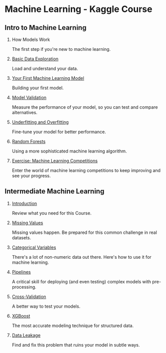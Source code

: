 # Machine Learning - Kaggle Course

## Intro to Machine Learning

1. How Models Work

   The first step if you're new to machine learning.

2. [Basic Data Exploration](https://github.com/SantiagoCuello97/Machine-Learning-Kaggle-Course/blob/main/Intro%20to%20Machine%20Learning/02-explore-your-data.ipynb)

   Load and understand your data.

3. [Your First Machine Learning Model](https://github.com/SantiagoCuello97/Machine-Learning-Kaggle-Course/blob/main/Intro%20to%20Machine%20Learning/03-your-first-machine-learning-model.ipynb)

   Building your first model. 

4. [Model Validation](https://github.com/SantiagoCuello97/Machine-Learning-Kaggle-Course/blob/main/Intro%20to%20Machine%20Learning/04-model-validation.ipynb)

   Measure the performance of your model, so you can test and compare alternatives.

5. [Underfitting and Overfitting](https://github.com/SantiagoCuello97/Machine-Learning-Kaggle-Course/blob/main/Intro%20to%20Machine%20Learning/05-underfitting-and-overfitting.ipynb)

   Fine-tune your model for better performance.

6. [Random Forests](https://github.com/SantiagoCuello97/Machine-Learning-Kaggle-Course/blob/main/Intro%20to%20Machine%20Learning/06-random-forests.ipynb)

   Using a more sophisticated machine learning algorithm.

7. [Exercise: Machine Learning Competitions](https://github.com/SantiagoCuello97/Machine-Learning-Kaggle-Course/blob/main/Intro%20to%20Machine%20Learning/07-machine-learning-competitions.ipynb)

   Enter the world of machine learning competitions to keep improving and see your progress.
   
## Intermediate Machine Learning

1. [Introduction](https://github.com/SantiagoCuello97/Machine-Learning-Kaggle-Course/blob/main/Intermediate%20Machine%20Learning/01-introduction.ipynb)

   Review what you need for this Course.

2. [Missing Values](https://github.com/SantiagoCuello97/Machine-Learning-Kaggle-Course/blob/main/Intermediate%20Machine%20Learning/02-missing-values.ipynb)

   Missing values happen. Be prepared for this common challenge in real datasets.

3. [Categorical Variables](https://github.com/SantiagoCuello97/Machine-Learning-Kaggle-Course/blob/main/Intermediate%20Machine%20Learning/03-variables.ipynb)

   There's a lot of non-numeric data out there. Here's how to use it for machine learning. 

4. [Pipelines](https://github.com/SantiagoCuello97/Machine-Learning-Kaggle-Course/blob/main/Intermediate%20Machine%20Learning/04-pipelines.ipynb)

   A critical skill for deploying (and even testing) complex models with pre-processing.

5. [Cross-Validation](https://github.com/SantiagoCuello97/Machine-Learning-Kaggle-Course/blob/main/Intermediate%20Machine%20Learning/05-cross-validation.ipynb)

   A better way to test your models.

6. [XGBoost](https://github.com/SantiagoCuello97/Machine-Learning-Kaggle-Course/blob/main/Intermediate%20Machine%20Learning/06-xgboost.ipynb)

   The most accurate modeling technique for structured data.

7. [Data Leakage](https://github.com/SantiagoCuello97/Machine-Learning-Kaggle-Course/blob/main/Intermediate%20Machine%20Learning/07-data-leakage.ipynb)

   Find and fix this problem that ruins your model in subtle ways.
